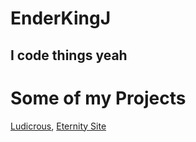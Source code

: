 # EnderKingJ
## I code things yeah

# Some of my Projects
[Ludicrous](https://github.com/ludicrousdevelopment/ludicrousofficial), [Eternity Site](https://eternitydc.xyz)
